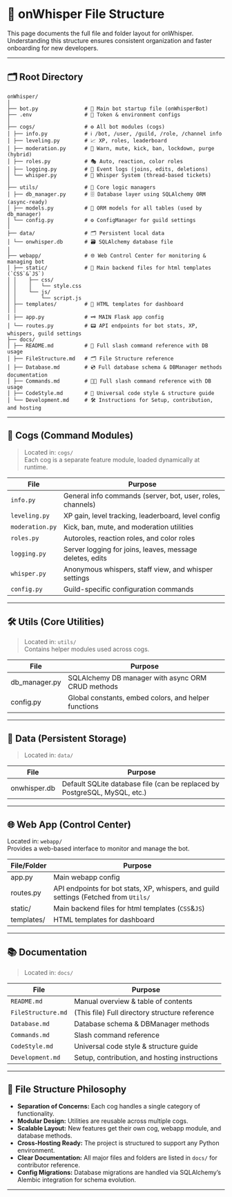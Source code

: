 # 📂 onWhisper File Structure

This page documents the full file and folder layout for onWhisper.  
Understanding this structure ensures consistent organization and faster onboarding for new developers.

---

## 🗂 Root Directory

```
onWhisper/
│
├── bot.py               # 🚀 Main bot startup file (onWhisperBot)
├── .env                 # 🔐 Token & environment configs
│
├── cogs/                # ⚙️ All bot modules (cogs)
│ ├── info.py            # ℹ️ /bot, /user, /guild, /role, /channel info
│ ├── leveling.py        # 📈 XP, roles, leaderboard
│ ├── moderation.py      # 🔨 Warn, mute, kick, ban, lockdown, purge (hybrid)
│ ├── roles.py           # 🎭 Auto, reaction, color roles
│ ├── logging.py         # 📝 Event logs (joins, edits, deletions)
│ └── whisper.py         # 🤫 Whisper System (thread-based tickets)
│
├── utils/               # 🧠 Core logic managers
│ ├── db_manager.py      # 🗄️ Database layer using SQLAlchemy ORM (async-ready)
│ ├── models.py          # 🧩 ORM models for all tables (used by db_manager)
│ └── config.py          # ⚙️ ConfigManager for guild settings
│
├── data/                # 🗂 Persistent local data
│ └── onwhisper.db       # 🗃 SQLAlchemy database file
│
├── webapp/              # 🌐 Web Control Center for monitoring & managing bot
│ ├── static/            # 📁 Main backend files for html templates (`CSS`&`JS`)
│ │    ├── css/
│ │    │   └── style.css
│ │    └── js/
│ │        └── script.js
│ ├── templates/         # 📁 HTML templates for dashboard
│ │         
│ ├── app.py             # 🗝️ MAIN Flask app config
│ └── routes.py          # 📟 API endpoints for bot stats, XP, whispers, guild settings
├── docs/
│ ├── README.md          # 📝 Full slash command reference with DB usage
│ ├── FileStructure.md   # 🗂 File Structure reference
│ ├── Database.md        # 💿 Full database schema & DBManager methods documentation
│ ├── Commands.md        # 🧑‍💻 Full slash command reference with DB usage
│ ├── CodeStyle.md       # 🎨 Universal code style & structure guide
│ └── Development.md     # 🛠️ Instructions for Setup, contribution, and hosting
```


---

## 📁 Cogs (Command Modules)

> Located in: `cogs/`  
> Each cog is a separate feature module, loaded dynamically at runtime.

| File | Purpose |
|------|---------|
| `info.py` | General info commands (server, bot, user, roles, channels) |
| `leveling.py` | XP gain, level tracking, leaderboard, level config |
| `moderation.py` | Kick, ban, mute, and moderation utilities |
| `roles.py` | Autoroles, reaction roles, and color roles |
| `logging.py` | Server logging for joins, leaves, message deletes, edits |
| `whisper.py` | Anonymous whispers, staff view, and whisper settings |
| `config.py` | Guild-specific configuration commands |

---

## 🛠 Utils (Core Utilities)

> Located in: `utils/`  
> Contains helper modules used across cogs.

| File             | Purpose |
|------------------|---------|
| db_manager.py    | SQLAlchemy DB manager with async ORM CRUD methods |
| config.py        | Global constants, embed colors, and helper functions |
---

## 💾 Data (Persistent Storage)

> Located in: `data/`  

| File | Purpose |
|------|---------|
| onwhisper.db   | Default SQLite database file (can be replaced by PostgreSQL, MySQL, etc.) |

---

## 🌐 Web App (Control Center)

Located in: `webapp/`  
Provides a web-based interface to monitor and manage the bot.

| File/Folder     | Purpose |
|-----------------|---------|
| app.py          | Main webapp config |
| routes.py       | API endpoints for bot stats, XP, whispers, and guild settings (Fetched from `Utils/`|
| static/         | Main backend files for html templates (`CSS`&`JS`)|
| templates/      | HTML templates for dashboard |

---

## 📚 Documentation

> Located in: `docs/`  

| File | Purpose |
|------|---------|
| `README.md` | Manual overview & table of contents |
| `FileStructure.md` | (This file) Full directory structure reference |
| `Database.md` | Database schema & DBManager methods |
| `Commands.md` | Slash command reference |
| `CodeStyle.md` | Universal code style & structure guide |
| `Development.md` | Setup, contribution, and hosting instructions |

---

## 📌 File Structure Philosophy

- **Separation of Concerns:** Each cog handles a single category of functionality.  
- **Modular Design:** Utilities are reusable across multiple cogs.  
- **Scalable Layout:** New features get their own cog, webapp module, and database methods.  
- **Cross-Hosting Ready:** The project is structured to support any Python environment.  
- **Clear Documentation:** All major files and folders are listed in `docs/` for contributor reference.
- **Config Migrations:** Database migrations are handled via SQLAlchemy’s Alembic integration for schema evolution.
---

